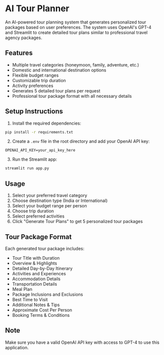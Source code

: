 # AI Tour Planner

An AI-powered tour planning system that generates personalized tour packages based on user preferences. The system uses OpenAI's GPT-4 and Streamlit to create detailed tour plans similar to professional travel agency packages.

## Features

- Multiple travel categories (honeymoon, family, adventure, etc.)
- Domestic and international destination options
- Flexible budget ranges
- Customizable trip duration
- Activity preferences
- Generates 5 detailed tour plans per request
- Professional tour package format with all necessary details

## Setup Instructions

1. Install the required dependencies:
```bash
pip install -r requirements.txt
```

2. Create a `.env` file in the root directory and add your OpenAI API key:
```
OPENAI_API_KEY=your_api_key_here
```

3. Run the Streamlit app:
```bash
streamlit run app.py
```

## Usage

1. Select your preferred travel category
2. Choose destination type (India or International)
3. Select your budget range per person
4. Choose trip duration
5. Select preferred activities
6. Click "Generate Tour Plans" to get 5 personalized tour packages

## Tour Package Format

Each generated tour package includes:
- Tour Title with Duration
- Overview & Highlights
- Detailed Day-by-Day Itinerary
- Activities and Experiences
- Accommodation Details
- Transportation Details
- Meal Plan
- Package Inclusions and Exclusions
- Best Time to Visit
- Additional Notes & Tips
- Approximate Cost Per Person
- Booking Terms & Conditions

## Note

Make sure you have a valid OpenAI API key with access to GPT-4 to use this application.
